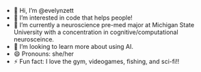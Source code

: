 - 👋 Hi, I’m @evelynzett
- 👀 I’m interested in code that helps people!
- 🌱 I’m currently a neuroscience pre-med major at Michigan State University with a concentration in cognitive/computational neurosceince.
- 💞️ I’m looking to learn more about using AI.
- 😄 Pronouns: she/her
- ⚡ Fun fact: I love the gym, videogames, fishing, and sci-fi!!
